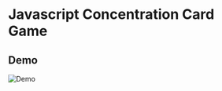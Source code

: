 # Javascript Concentration Card Game

## Demo
![Demo](https://s3.amazonaws.com/f.cl.ly/items/3m3T1W201l0J1X1M0s1M/Screen%20Recording%202015-04-07%20at%2011.54%20AM.gif)
